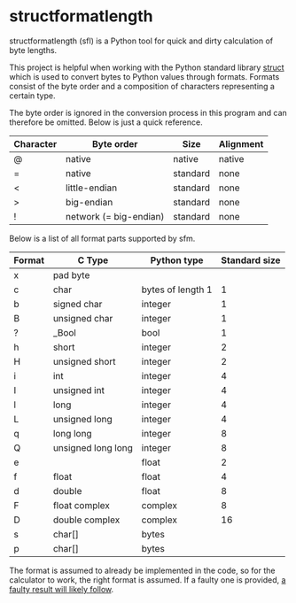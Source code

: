 # structformatlength
structformatlength (sfl) is a Python tool for quick and dirty calculation of byte lengths.

This project is helpful when working with the Python standard library [struct](https://docs.python.org/3/library/struct.html) which is used to convert bytes to Python values through formats.
Formats consist of the byte order and a composition of characters representing a certain type.

The byte order is ignored in the conversion process in this program and can therefore be omitted. Below is just a quick reference.

| Character | Byte order             | Size     | Alignment |
|-----------|------------------------|----------|-----------|
| @         | native                 | native   | native    |
| =         | native                 | standard | none      |
| <         | little-endian          | standard | none      |
| \>        | big-endian             | standard | none      |
| !         | network (= big-endian) | standard | none      |

Below is a list of all format parts supported by sfm.

| Format | C Type             | Python type       | Standard size |
|--------|--------------------|-------------------|---------------|
| x      | pad byte           |                   |               |
| c      | char               | bytes of length 1 | 1             |
| b      | signed char        | integer           | 1             |
| B      | unsigned char      | integer           | 1             |
| ?      | _Bool              | bool              | 1             |
| h      | short              | integer           | 2             |
| H      | unsigned short     | integer           | 2             |
| i      | int                | integer           | 4             |
| I      | unsigned int       | integer           | 4             |
| l      | long               | integer           | 4             |
| L      | unsigned long      | integer           | 4             |
| q      | long long          | integer           | 8             |
| Q      | unsigned long long | integer           | 8             |
| e      |                    | float             | 2             |
| f      | float              | float             | 4             |
| d      | double             | float             | 8             |
| F      | float complex      | complex           | 8             |
| D      | double complex     | complex           | 16            |
| s      | char[]             | bytes             |               |
| p      | char[]             | bytes             |               |

The format is assumed to already be implemented in the code, so for the calculator to work, the right format is assumed. If a faulty one is provided, [a faulty result will likely follow](https://en.wikipedia.org/wiki/Garbage_in,_garbage_out).

